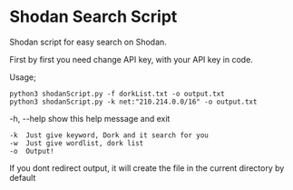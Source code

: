 # Shodan Search Script
Shodan script for easy search on Shodan.

First by first you need change API key, with your API key in code. 

Usage;

	python3 shodanScript.py -f dorkList.txt -o output.txt
	python3 shodanScript.py -k net:"210.214.0.0/16" -o output.txt
	
-h, --help  show this help message and exit

	-k  Just give keyword, Dork and it search for you
	-w  Just give wordlist, dork list
 	-o  Output!
 
If you dont redirect output, it will create the file in the current directory by default
